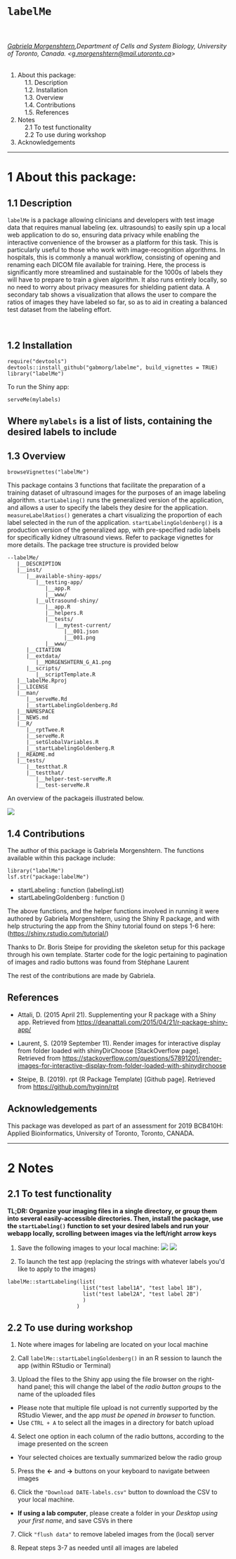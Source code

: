 # `labelMe`

&nbsp;

###### [Gabriela Morgenshtern](https://orcid.org/0000-0003-4762-8797),Department of Cells and System Biology, University of Toronto, Canada. &lt;g.morgenshtern@mail.utoronto.ca&gt;


<!-- TOCbelow -->
1. About this package:<br/>
&nbsp;&nbsp;&nbsp;&nbsp;1.1. Description <br/>
&nbsp;&nbsp;&nbsp;&nbsp;1.2. Installation <br/>
&nbsp;&nbsp;&nbsp;&nbsp;1.3. Overview <br/>
&nbsp;&nbsp;&nbsp;&nbsp;1.4. Contributions <br/>
&nbsp;&nbsp;&nbsp;&nbsp;1.5. References <br/>
2. Notes<br/>
&nbsp;&nbsp;&nbsp;&nbsp;2.1 To test functionality <br/>
&nbsp;&nbsp;&nbsp;&nbsp;2.2 To use during workshop <br/>
3. Acknowledgements<br/>
<!-- TOCabove -->

----


# 1 About this package:

## 1.1 Description
`labelMe` is a package allowing clinicians and developers with test image data that requires manual labeling (ex. ultrasounds) to easily spin up a local web application to do so, ensuring data privacy while enabling the interactive convenience of the browser as a platform for this task. This is particularly useful to those who work with image-recognition algorithms. In hospitals, this is commonly a manual workflow, consisting of opening and renaming each DICOM file available for training. Here, the process is significantly more streamlined and sustainable for the 1000s of labels they will have to prepare to train a given algorithm. It also runs entirely locally, so no need to worry about privacy measures for shielding patient data. A secondary tab shows a visualization that allows the user to compare the ratios of images they have labeled so far, so as to aid in creating a balanced test dataset from the labeling effort.

&nbsp;

## 1.2 Installation
```
require("devtools")
devtools::install_github("gabmorg/labelme", build_vignettes = TRUE)
library("labelMe")
```

To run the Shiny app:
```
serveMe(mylabels)
```
Where `mylabels` is a list of lists, containing the desired labels to include
----

## 1.3 Overview
```
browseVignettes("labelMe")
```
This package contains 3 functions that facilitate the preparation of a training dataset of ultrasound images for the purposes of an image labeling algorithm. `startLabeling()` runs the generalized version of the application, and allows a user to specify the labels they desire for the application. `measureLabelRatios()` generates a chart visualizing the proportion of each label selected in the run of the application. `startLabelingGoldenberg()` is a production version of the generalized app, with pre-specified radio labels for specifically kidney ultrasound views. 
Refer to package vignettes for more details. The package tree structure is provided below
``` 
--labelMe/
   |__DESCRIPTION
   |__inst/
      |__available-shiny-apps/
         |__testing-app/
            |__app.R
            |__www/
         |__ultrasound-shiny/
            |__app.R
            |__helpers.R
            |__tests/
               |__mytest-current/
                  |__001.json
                  |__001.png
            |__www/
      |__CITATION
      |__extdata/
         |__MORGENSHTERN_G_A1.png
      |__scripts/
         |__scriptTemplate.R
   |__labelMe.Rproj
   |__LICENSE
   |__man/
      |__serveMe.Rd
      |__startLabelingGoldenberg.Rd
   |__NAMESPACE
   |__NEWS.md
   |__R/
      |__rptTwee.R
      |__serveMe.R
      |__setGlobalVariables.R
      |__startLabelingGoldenberg.R
   |__README.md
   |__tests/
      |__testthat.R
      |__testthat/
         |__helper-test-serveMe.R
         |__test-serveMe.R
```

An overview of the packageis illustrated below.

![](./inst/extdata/MORGENSHTERN_G_A1.png)

## 1.4 Contributions

The author of this package is Gabriela Morgenshtern. The functions available within this package include:
```
library("labelMe")
lsf.str("package:labelMe")
```
- startLabeling : function (labelingList)  
- startLabelingGoldenberg : function () 

The above functions, and the helper functions involved in running it were authored by Gabriela Morgenshtern, using the Shiny R package, and with help structuring the app from the Shiny tutorial found on steps 1-6 here: (https://shiny.rstudio.com/tutorial/)

Thanks to Dr. Boris Steipe for providing the skeleton setup for this package through his own template. Starter code for the logic pertaining to pagination of images and radio buttons was found from Stéphane Laurent 

The rest of the contributions are made by Gabriela.

## References

* Attali, D. (2015 April 21). Supplementing your R package with a Shiny app. Retrieved from
https://deanattali.com/2015/04/21/r-package-shiny-app/

* Laurent, S. (2019 September 11). Render images for interactive display from folder loaded with shinyDirChoose [StackOverflow page]. Retrieved from https://stackoverflow.com/questions/57891201/render-images-for-interactive-display-from-folder-loaded-with-shinydirchoose

* Steipe, B. (2019). rpt (R Package Template) [Github page]. Retrieved from https://github.com/hyginn/rpt


## Acknowledgements

This package was developed as part of an assessment for 2019 BCB410H: Applied Bioinformatics, University of Toronto, Toronto, CANADA.

----

# 2 Notes 
## 2.1 To test functionality

**TL;DR: Organize your imaging files in a single directory, or group them into several easily-accessible directories. Then, install the package, use the `startLabeling()` function to set your desired labels and run your webapp locally, scrolling between images via the left/right arrow keys**

1. Save the following images to your local machine:
![](./inst/extdata/pt1234_12.jpg)
![](./inst/extdata/pt_1234_11.jpg)

2. To launch the test app (replacing the strings with whatever labels you'd like to apply to the images)

```
labelMe::startLabeling(list(
                        list("test label1A", "test label 1B"), 
                        list("test label2A", "test label 2B")
                        )
                      )
```

## 2.2 To use during workshop
1. Note where images for labeling are located on your local machine

2. Call ```labelMe::startLabelingGoldenberg()``` in an R session to launch the app (within RStudio or Terminal) 

3. Upload the files to the Shiny app using the file browser on the right-hand panel; this will change the label of the *radio button groups* to the name of the uploaded files
- Please note that multiple file upload is not currently supported by the RStudio Viewer, and the app *must be opened in browser* to function. 
- Use ```CTRL + A``` to select all the images in a directory for batch upload

4. Select one option in each column of the radio buttons, according to the image presented on the screen
- Your selected choices are textually summarized below the radio group

5. Press the **<-** and **->** buttons on your keyboard to navigate between images

6. Click the ```"Download DATE-labels.csv"``` button to download the CSV to your local machine. 
- **If using a lab computer**, please create a folder in your *Desktop using your first name*, and save CSVs in there

7. Click ```"flush data"``` to remove labeled images from the (local) server 

8. Repeat steps 3-7 as needed until all images are labeled

&nbsp;

<!-- END -->
